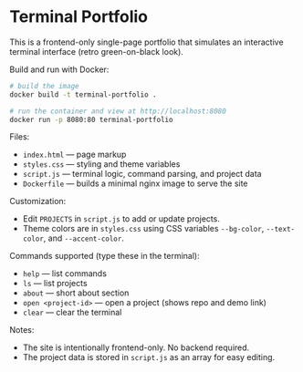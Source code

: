 # Terminal Portfolio

This is a frontend-only single-page portfolio that simulates an interactive terminal interface (retro green-on-black look).

Build and run with Docker:

```bash
# build the image
docker build -t terminal-portfolio .

# run the container and view at http://localhost:8080
docker run -p 8080:80 terminal-portfolio
```

Files:

- `index.html` — page markup
- `styles.css` — styling and theme variables
- `script.js` — terminal logic, command parsing, and project data
- `Dockerfile` — builds a minimal nginx image to serve the site

Customization:

- Edit `PROJECTS` in `script.js` to add or update projects.
- Theme colors are in `styles.css` using CSS variables `--bg-color`, `--text-color`, and `--accent-color`.

Commands supported (type these in the terminal):

- `help` — list commands
- `ls` — list projects
- `about` — short about section
- `open <project-id>` — open a project (shows repo and demo link)
- `clear` — clear the terminal

Notes:

- The site is intentionally frontend-only. No backend required.
- The project data is stored in `script.js` as an array for easy editing.
